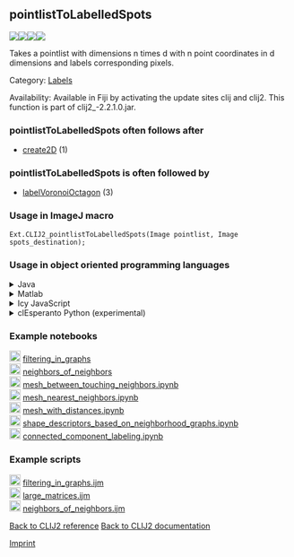 ## pointlistToLabelledSpots
<img src="images/mini_empty_logo.png"/><img src="images/mini_clij2_logo.png"/><img src="images/mini_empty_logo.png"/><img src="images/mini_cle_logo.png"/>

Takes a pointlist with dimensions n times d with n point coordinates in d dimensions and labels corresponding pixels.

Category: [Labels](https://clij.github.io/clij2-docs/reference__label)

Availability: Available in Fiji by activating the update sites clij and clij2.
This function is part of clij2_-2.2.1.0.jar.

### pointlistToLabelledSpots often follows after
* <a href="reference_create2D">create2D</a> (1)


### pointlistToLabelledSpots is often followed by
* <a href="reference_labelVoronoiOctagon">labelVoronoiOctagon</a> (3)


### Usage in ImageJ macro
```
Ext.CLIJ2_pointlistToLabelledSpots(Image pointlist, Image spots_destination);
```


### Usage in object oriented programming languages



<details>

<summary>
Java
</summary>
<pre class="highlight">// init CLIJ and GPU
import net.haesleinhuepf.clij2.CLIJ2;
import net.haesleinhuepf.clij.clearcl.ClearCLBuffer;
CLIJ2 clij2 = CLIJ2.getInstance();

// get input parameters
ClearCLBuffer pointlist = clij2.push(pointlistImagePlus);
spots_destination = clij2.create(pointlist);
</pre>

<pre class="highlight">
// Execute operation on GPU
clij2.pointlistToLabelledSpots(pointlist, spots_destination);
</pre>

<pre class="highlight">
// show result
spots_destinationImagePlus = clij2.pull(spots_destination);
spots_destinationImagePlus.show();

// cleanup memory on GPU
clij2.release(pointlist);
clij2.release(spots_destination);
</pre>

</details>



<details>

<summary>
Matlab
</summary>
<pre class="highlight">% init CLIJ and GPU
clij2 = init_clatlab();

% get input parameters
pointlist = clij2.pushMat(pointlist_matrix);
spots_destination = clij2.create(pointlist);
</pre>

<pre class="highlight">
% Execute operation on GPU
clij2.pointlistToLabelledSpots(pointlist, spots_destination);
</pre>

<pre class="highlight">
% show result
spots_destination = clij2.pullMat(spots_destination)

% cleanup memory on GPU
clij2.release(pointlist);
clij2.release(spots_destination);
</pre>

</details>



<details>

<summary>
Icy JavaScript
</summary>
<pre class="highlight">// init CLIJ and GPU
importClass(net.haesleinhuepf.clicy.CLICY);
importClass(Packages.icy.main.Icy);

clij2 = CLICY.getInstance();

// get input parameters
pointlist_sequence = getSequence();
pointlist = clij2.pushSequence(pointlist_sequence);
spots_destination = clij2.create(pointlist);
</pre>

<pre class="highlight">
// Execute operation on GPU
clij2.pointlistToLabelledSpots(pointlist, spots_destination);
</pre>

<pre class="highlight">
// show result
spots_destination_sequence = clij2.pullSequence(spots_destination)
Icy.addSequence(spots_destination_sequence);
// cleanup memory on GPU
clij2.release(pointlist);
clij2.release(spots_destination);
</pre>

</details>



<details>

<summary>
clEsperanto Python (experimental)
</summary>
<pre class="highlight">import pyclesperanto_prototype as cle

cle.pointlist_to_labelled_spots(pointlist, spots_destination)

</pre>



</details>





### Example notebooks
<a href="https://clij.github.io/clij2-docs/md/filtering_in_graphs"><img src="images/language_macro.png" height="20"/></a> [filtering_in_graphs](https://clij.github.io/clij2-docs/md/filtering_in_graphs)  
<a href="https://clij.github.io/clij2-docs/md/neighbors_of_neighbors"><img src="images/language_macro.png" height="20"/></a> [neighbors_of_neighbors](https://clij.github.io/clij2-docs/md/neighbors_of_neighbors)  
<a href="https://github.com/clEsperanto/pyclesperanto_prototype/tree/master/demo/neighbors/mesh_between_touching_neighbors.ipynb"><img src="images/language_python.png" height="20"/></a> [mesh_between_touching_neighbors.ipynb](https://github.com/clEsperanto/pyclesperanto_prototype/tree/master/demo/neighbors/mesh_between_touching_neighbors.ipynb)  
<a href="https://github.com/clEsperanto/pyclesperanto_prototype/tree/master/demo/neighbors/mesh_nearest_neighbors.ipynb"><img src="images/language_python.png" height="20"/></a> [mesh_nearest_neighbors.ipynb](https://github.com/clEsperanto/pyclesperanto_prototype/tree/master/demo/neighbors/mesh_nearest_neighbors.ipynb)  
<a href="https://github.com/clEsperanto/pyclesperanto_prototype/tree/master/demo/neighbors/mesh_with_distances.ipynb"><img src="images/language_python.png" height="20"/></a> [mesh_with_distances.ipynb](https://github.com/clEsperanto/pyclesperanto_prototype/tree/master/demo/neighbors/mesh_with_distances.ipynb)  
<a href="https://github.com/clEsperanto/pyclesperanto_prototype/tree/master/demo/neighbors/shape_descriptors_based_on_neighborhood_graphs.ipynb"><img src="images/language_python.png" height="20"/></a> [shape_descriptors_based_on_neighborhood_graphs.ipynb](https://github.com/clEsperanto/pyclesperanto_prototype/tree/master/demo/neighbors/shape_descriptors_based_on_neighborhood_graphs.ipynb)  
<a href="https://github.com/clEsperanto/pyclesperanto_prototype/tree/master/benchmarks/connected_component_labeling.ipynb"><img src="images/language_python.png" height="20"/></a> [connected_component_labeling.ipynb](https://github.com/clEsperanto/pyclesperanto_prototype/tree/master/benchmarks/connected_component_labeling.ipynb)  




### Example scripts
<a href="https://github.com/clij/clij2-docs/blob/master/src/main/macro/filtering_in_graphs.ijm"><img src="images/language_macro.png" height="20"/></a> [filtering_in_graphs.ijm](https://github.com/clij/clij2-docs/blob/master/src/main/macro/filtering_in_graphs.ijm)  
<a href="https://github.com/clij/clij2-docs/blob/master/src/main/macro/large_matrices.ijm"><img src="images/language_macro.png" height="20"/></a> [large_matrices.ijm](https://github.com/clij/clij2-docs/blob/master/src/main/macro/large_matrices.ijm)  
<a href="https://github.com/clij/clij2-docs/blob/master/src/main/macro/neighbors_of_neighbors.ijm"><img src="images/language_macro.png" height="20"/></a> [neighbors_of_neighbors.ijm](https://github.com/clij/clij2-docs/blob/master/src/main/macro/neighbors_of_neighbors.ijm)  


[Back to CLIJ2 reference](https://clij.github.io/clij2-docs/reference)
[Back to CLIJ2 documentation](https://clij.github.io/clij2-docs)

[Imprint](https://clij.github.io/imprint)
